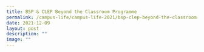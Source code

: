 ```yaml
---
title: BSP & CLEP Beyond the Classroom Programme
permalink: /campus-life/campus-life-2021/bsp-clep-beyond-the-classroom-programme/
date: 2021-12-09
layout: post
description: ""
image: ""
---
```

